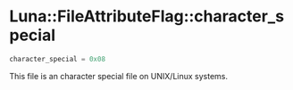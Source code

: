 # Luna::FileAttributeFlag::character_special

```c++
character_special = 0x08
```

This file is an character special file on UNIX/Linux systems. 

